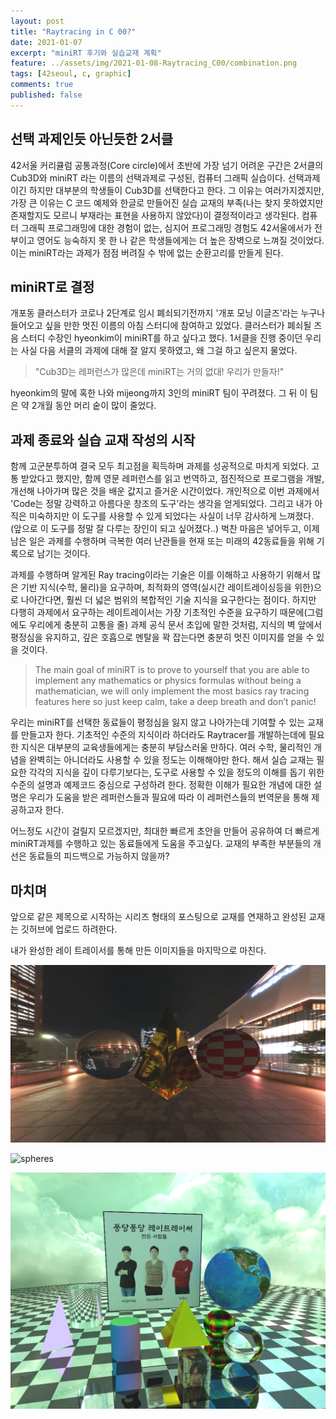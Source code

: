 ```yaml
---
layout: post
title: "Raytracing in C 00?"
date: 2021-01-07
excerpt: "miniRT 후기와 실습교재 계획"
feature: ../assets/img/2021-01-08-Raytracing_C00/combination.png
tags: [42seoul, c, graphic]
comments: true
published: false
---
```


##  선택 과제인듯 아닌듯한 2서클

42서울 커리큘럼 공통과정(Core circle)에서 초반에 가장 넘기 어려운 구간은 2서클의 Cub3D와 miniRT 라는 이름의 선택과제로 구성된, 컴퓨터 그래픽 실습이다. 선택과제이긴 하지만 대부분의 학생들이 Cub3D를 선택한다고 한다. 그 이유는 여러가지겠지만, 가장 큰 이유는 C 코드 예제와 한글로 만들어진 실습 교재의 부족(나는 찾지  못하였지만 존재할지도 모르니 부재라는 표현을 사용하지 않았다)이 결정적이라고 생각된다. 컴퓨터 그래픽 프로그래밍에 대한 경험이 없는, 심지어 프로그래밍 경험도 42서울에서가 전부이고 영어도 능숙하지 못 한 나 같은 학생들에게는 더 높은 장벽으로 느껴질 것이었다. 이는 miniRT라는 과제가 점점 버려질 수 밖에 없는 순환고리를 만들게 된다.

## miniRT로 결정

개포동 클러스터가 코로나 2단계로 임시 폐쇠되기전까지 '개포 모닝 이글즈'라는 누구나 들어오고 싶을 만한 멋진 이름의 아침 스터디에 참여하고 있었다. 클러스터가 폐쇠될 즈음 스터디 수장인 hyeonkim이 miniRT를 하고 싶다고 했다. 1서클을 진행 중이던 우리는 사실 다음 서클의 과제에 대해 잘 알지 못하였고, 왜 그걸 하고 싶은지 물었다.

> "Cub3D는 레퍼런스가 많은데 miniRT는 거의 없대! 우리가 만들자!"

hyeonkim의 말에 혹한 나와 mijeong까지 3인의 miniRT 팀이 꾸려졌다. 그 뒤 이 팀은 약 2개월 동안 머리 숱이 많이 줄었다.

## 과제 종료와 실습 교재 작성의 시작

함께 고군분투하여 결국 모두 최고점을 획득하며 과제를 성공적으로 마치게 되었다. 고통 받았다고 했지만, 함께 영문 레퍼런스를 읽고 번역하고, 점진적으로 프로그램을 개발, 개선해 나아가며 많은 것을 배운 값지고 즐거운 시간이었다. 개인적으로 이번 과제에서 'Code는 정말 강력하고 아름다운 창조의 도구'라는 생각을 얻게되었다. 그리고 내가 아직은 미숙하지만 이 도구를 사용할 수 있게 되었다는 사실이 너무 감사하게 느껴졌다. (앞으로 이 도구를 정말 잘 다루는 장인이 되고 싶어졌다..) 벅찬 마음은 넣어두고, 이제 남은 일은 과제를 수행하며 극복한 여러 난관들을 현재 또는 미래의 42동료들을 위해 기록으로 남기는 것이다.

과제를 수행하며 알게된 Ray tracing이라는 기술은 이를 이해하고 사용하기 위해서 많은 기반 지식(수학, 물리)을 요구하며, 최적화의 영역(실시간 레이트레이싱등을 위한)으로 나아간다면, 훨씬 더 넓은 범위의 복합적인 기술 지식을 요구한다는 점이다. 하지만 다행히 과제에서 요구하는 레이트레이서는 가장 기초적인 수준을 요구하기 때문에(그럼에도 우리에게 충분히 고통을 줄) 과제 공식 문서 초입에 말한 것처럼, 지식의 벽 앞에서 평정심을 유지하고, 깊은 호흡으로 멘탈을 꽉 잡는다면 충분히 멋진 이미지를 얻을 수 있을 것이다.

> The main goal of miniRT is to prove to yourself that you are able to implement any mathematics or physics formulas without being a mathematician, we will only implement the most basics ray tracing features here so just keep calm, take a deep breath and don’t panic!

우리는 miniRT를 선택한 동료들이 평정심을 잃지 않고 나아가는데 기여할 수 있는 교재를 만들고자 한다. 기초적인 수준의 지식이라 하더라도 Raytracer를 개발하는데에 필요한 지식은 대부분의 교육생들에게는 충분히 부담스러울 만하다. 여러 수학, 물리적인 개념을 완벽히는 아니더라도 사용할 수 있을 정도는 이해해야만 한다. 해서 실습 교재는 필요한 각각의 지식을 깊이 다루기보다는, 도구로 사용할 수 있을 정도의 이해를 돕기 위한 수준의 설명과 예제코드 중심으로 구성하려 한다. 정확한 이해가 필요한 개념에 대한 설명은 우리가 도움을 받은 레퍼런스들과 필요에 따라 이 레퍼런스들의 번역문을 통해 제공하고자 한다.

어느정도 시간이 걸릴지 모르겠지만, 최대한 빠르게 초안을 만들어 공유하여 더 빠르게 miniRT과제를 수행하고 있는 동료들에게 도움을 주고싶다. 교재의 부족한 부분들의 개선은 동료들의 피드백으로 가능하지 않을까?

## 마치며

앞으로 같은 제목으로 시작하는 시리즈 형태의 포스팅으로 교재를 연재하고 완성된 교재는 깃허브에 업로드 하려한다.

내가 완성한 레이 트레이서를 통해 만든 이미지들을 마지막으로 마친다.

![scene2](../assets/img/2021-01-08-Raytracing_C00/scene2.png)

![spheres](../assets/img/2021-01-08-Raytracing_C00/spheres.bmp)

![combination](../assets/img/2021-01-08-Raytracing_C00/combination.png)
